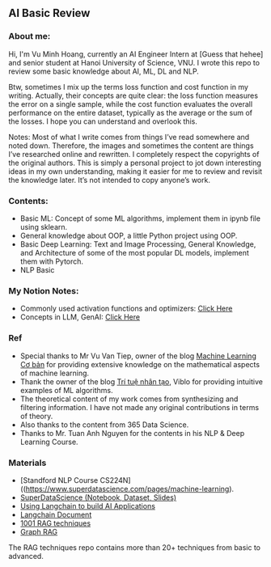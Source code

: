 ## AI Basic Review


### About me:
Hi, I'm Vu Minh Hoang, currently an AI Engineer Intern at [Guess that hehee] and senior student at Hanoi University of Science, VNU. I wrote this repo to review some basic knowledge about AI, ML, DL and NLP. 

Btw, sometimes I mix up the terms loss function and cost function in my writing. Actually, their concepts are quite clear: the loss function measures the error on a single sample, while the cost function evaluates the overall performance on the entire dataset, typically as the average or the sum of the losses. I hope you can understand and overlook this.

Notes: Most of what I write comes from things I’ve read somewhere and noted down. Therefore, the images and sometimes the content are things I’ve researched online and rewritten. I completely respect the copyrights of the original authors. This is simply a personal project to jot down interesting ideas in my own understanding, making it easier for me to review and revisit the knowledge later. It’s not intended to copy anyone’s work.

### Contents:
-  Basic ML: Concept of some ML algorithms, implement them in ipynb file using sklearn.
-  General knowledge about OOP, a little Python project using OOP.
-  Basic Deep Learning: Text and Image Processing, General Knowledge, and Architecture of some of the most popular DL models, implement them with Pytorch.
-  NLP Basic

### My Notion Notes: 
- Commonly used activation functions and optimizers: [Click Here](https://accurate-bandana-6b0.notion.site/Optimizers-and-activation-functions-474cccfb16b0496cb45deb67877ad0f3)
- Concepts in LLM, GenAI: [Click Here](https://accurate-bandana-6b0.notion.site/M-t-s-concept-trong-GenAI-14bb29d8ebb18047823df72029e40bec?pvs=4)


### Ref
-  Special thanks to Mr Vu Van Tiep, owner of the blog [Machine Learning Cơ bản](https://machinelearningcoban.com/) for providing extensive knowledge on the mathematical aspects of machine learning. 
-  Thank the owner of the blog [Trí tuệ nhân tạo](https://trituenhantao.io/), Viblo for providing intuitive examples of ML algorithms.
-  The theoretical content of my work comes from synthesizing and filtering information. I have not made any original contributions in terms of theory.
- Also thanks to the content from 365 Data Science.
- Thanks to Mr. Tuan Anh Nguyen for the contents in his NLP & Deep Learning Course. 

### Materials
- [Standford NLP Course CS224N]((https://www.superdatascience.com/pages/machine-learning).
-  [SuperDataScience (Notebook, Dataset, Slides)](https://www.superdatascience.com/pages/machine-learning)
-  [Using Langchain to build AI Applications](https://github.com/emarco177/ice_breaker)
-  [Langchain Document](https://python.langchain.com/docs/introduction/)
-  [1001 RAG techniques](https://github.com/NirDiamant/RAG_Techniques?tab=readme-ov-file)
-  [Graph RAG](https://github.com/pdichone/knowledge-graph-rag)

The RAG techniques repo contains more than 20+ techniques from basic to advanced. 


